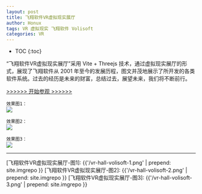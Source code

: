 ```yaml
---
layout: post
title: 飞翔软件VR虚拟现实展厅
author: Honux
tags: VR 虚拟现实 飞翔软件 Volisoft
categories: VR
---
```


* TOC
{:toc}

“飞翔软件VR虚拟现实展厅”采用 Vite + Threejs 技术，通过虚拟现实展厅的形式，展现了飞翔软件从 2001 年至今的发展历程，图文并茂地展示了所开发的各类软件系统。过去的经历是未来的财富，总结过去，展望未来，我们将不断前行。

<a href="http://museum.ihonux.com:97/vr/volisoft/" target="_blank"> >>>>>> 开始参观 >>>>>> </a>


`效果图1：`<br/>
<a data-fancybox="gallery" href="{{'/vr-hall-volisoft-1.png' | prepend: site.imgrepo }}">
  <img src="{{'/vr-hall-volisoft-1.png' | prepend: site.imgrepo }}" />
</a>

`效果图2：`<br/>
<a data-fancybox="gallery" href="{{'/vr-hall-volisoft-2.png' | prepend: site.imgrepo }}">
  <img src="{{'/vr-hall-volisoft-2.png' | prepend: site.imgrepo }}" />
</a>

`效果图3：`<br/>
<a data-fancybox="gallery" href="[飞翔软件VR虚拟现实展厅-图3]">
  <img src="[飞翔软件VR虚拟现实展厅-图3]" />
</a>

---

[飞翔软件VR虚拟现实展厅-图1]: {{'/vr-hall-volisoft-1.png' | prepend: site.imgrepo }}
[飞翔软件VR虚拟现实展厅-图2]: {{'/vr-hall-volisoft-2.png' | prepend: site.imgrepo }}
[飞翔软件VR虚拟现实展厅-图3]: {{'/vr-hall-volisoft-3.png' | prepend: site.imgrepo }}
